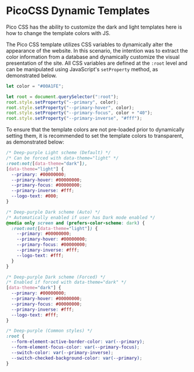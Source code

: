 # PicoCSS Dynamic Templates

Pico CSS has the ability to customize the dark and light templates here is how to change the template colors with JS.

The Pico CSS template utilizes CSS variables to dynamically alter the appearance of the website. In this scenario, the intention was to extract the color information from a database and dynamically customize the visual presentation of the site. All CSS variables are defined at the `:root` level and can be manipulated using JavaScript's `setProperty` method, as demonstrated below.

```javascript
let color = "#00A1FE";

let root = document.querySelector(":root");
root.style.setProperty("--primary", color);
root.style.setProperty("--primary-hover", color);
root.style.setProperty("--primary-focus", color + "40");
root.style.setProperty("--primary-inverse", "#fff");
```

To ensure that the template colors are not pre-loaded prior to dynamically setting them, it is recommended to set the template colors to transparent, as demonstrated below:

```css
/* Deep-purple Light scheme (Default) */
/* Can be forced with data-theme="light" */
:root:not([data-theme="dark"]),
[data-theme="light"] {
  --primary: #00000000;
  --primary-hover: #00000000;
  --primary-focus: #00000000;
  --primary-inverse: #fff;
  --logo-text: #000;
}

/* Deep-purple Dark scheme (Auto) */
/* Automatically enabled if user has Dark mode enabled */
@media only screen and (prefers-color-scheme: dark) {
  :root:not([data-theme="light"]) {
    --primary: #00000000;
    --primary-hover: #00000000;
    --primary-focus: #00000000;
    --primary-inverse: #fff;
    --logo-text: #fff;
  }
}

/* Deep-purple Dark scheme (Forced) */
/* Enabled if forced with data-theme="dark" */
[data-theme="dark"] {
  --primary: #00000000;
  --primary-hover: #00000000;
  --primary-focus: #00000000;
  --primary-inverse: #fff;
  --logo-text: #fff;
}

/* Deep-purple (Common styles) */
:root {
  --form-element-active-border-color: var(--primary);
  --form-element-focus-color: var(--primary-focus);
  --switch-color: var(--primary-inverse);
  --switch-checked-background-color: var(--primary);
}
```

